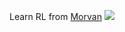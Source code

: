 Learn RL from [Morvan](https://github.com/MorvanZhou/Reinforcement-learning-with-tensorflow)
![](http://note.youdao.com/noteshare?id=f738ce63493881d6eead8f0dda605b0d)

